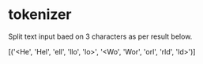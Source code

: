 # tokenizer
Split text input baed on 3 characters as per result below.

[('<He', 'Hel', 'ell', 'llo', 'lo>', '<Wo', 'Wor', 'orl', 'rld', 'ld>')]
